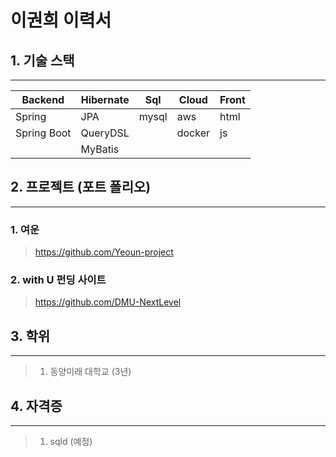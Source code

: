 # 이권희 이력서
 
## 1. 기술 스택
---
| Backend        | Hibernate      | Sql            | Cloud          | Front          |
| -------------- | -------------- | -------------- | -------------- | -------------- | 
| Spring         | JPA            | mysql          | aws            | html           |
| Spring Boot    | QueryDSL       |                | docker         | js             |
|                | MyBatis        |                |                |                |

## 2. 프로젝트 (포트 폴리오)
---
### 1. 여운  
>  https://github.com/Yeoun-project
### 2. with U 펀딩 사이트  
>  https://github.com/DMU-NextLevel

## 3. 학위
---
> 1. 동양미래 대학교 (3년)

## 4. 자격증
---
> 1. sqld (예정)
